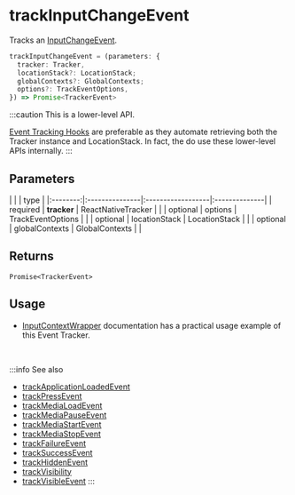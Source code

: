 # trackInputChangeEvent

Tracks an [InputChangeEvent](/taxonomy/reference/events/InputChangeEvent.md).

```ts
trackInputChangeEvent = (parameters: {
  tracker: Tracker,
  locationStack?: LocationStack;
  globalContexts?: GlobalContexts;
  options?: TrackEventOptions,
}) => Promise<TrackerEvent>
```

:::caution
This is a lower-level API.

[Event Tracking Hooks](/tracking/react-native/api-reference/hooks/eventTrackers/overview.md) are preferable as they automate retrieving both the Tracker instance and LocationStack. In fact, the do use these lower-level APIs internally.
:::

## Parameters
|          |                | type              |
|:--------:|:---------------|:------------------|:--------------|
| required | **tracker**    | ReactNativeTracker      |               |
| optional | options        | TrackEventOptions |               |
| optional | locationStack  | LocationStack     |               |
| optional | globalContexts | GlobalContexts    |               |

## Returns
`Promise<TrackerEvent>`

## Usage
- [InputContextWrapper](/tracking/react-native/api-reference/locationWrappers/InputContextWrapper.md#tracking-via-render-props) documentation has a practical usage example of this Event Tracker. 

<br />

:::info See also
- [trackApplicationLoadedEvent](/tracking/react-native/api-reference/eventTrackers/trackApplicationLoadedEvent.md)
- [trackPressEvent](/tracking/react-native/api-reference/eventTrackers/trackPressEvent.md)
- [trackMediaLoadEvent](/tracking/react-native/api-reference/eventTrackers/trackMediaLoadEvent.md)
- [trackMediaPauseEvent](/tracking/react-native/api-reference/eventTrackers/trackMediaPauseEvent.md)
- [trackMediaStartEvent](/tracking/react-native/api-reference/eventTrackers/trackMediaStartEvent.md)
- [trackMediaStopEvent](/tracking/react-native/api-reference/eventTrackers/trackMediaStopEvent.md)
- [trackFailureEvent](/tracking/react-native/api-reference/eventTrackers/trackFailureEvent.md)
- [trackSuccessEvent](/tracking/react-native/api-reference/eventTrackers/trackSuccessEvent.md)
- [trackHiddenEvent](/tracking/react-native/api-reference/eventTrackers/trackHiddenEvent.md)
- [trackVisibility](/tracking/react-native/api-reference/eventTrackers/trackVisibility.md)
- [trackVisibleEvent](/tracking/react-native/api-reference/eventTrackers/trackVisibleEvent.md)
:::
